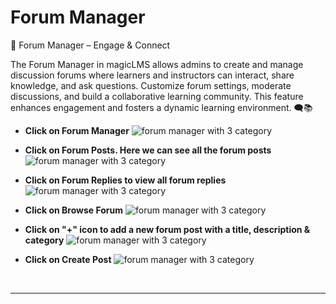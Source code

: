 # Forum Manager

💬 Forum Manager – Engage & Connect

The Forum Manager in magicLMS allows admins to create and manage discussion forums where learners and instructors can interact, share knowledge, and ask questions. Customize forum settings, moderate discussions, and build a collaborative learning community. This feature enhances engagement and fosters a dynamic learning environment. 🗨️📚

- **Click on Forum Manager**
![forum manager with 3 category](https://cdn.imjol.com/MagicLMS/Docs/forum%20manager/Step1.png)


- **Click on Forum Posts. Here we can see all the forum posts**
![forum manager with 3 category](https://cdn.imjol.com/MagicLMS/Docs/forum%20manager/Step2.png)


- **Click on Forum Replies to view all forum replies**
![forum manager with 3 category](https://cdn.imjol.com/MagicLMS/Docs/forum%20manager/Step3.png)


- **Click on Browse Forum**
![forum manager with 3 category](https://cdn.imjol.com/MagicLMS/Docs/forum%20manager/Step4.png)


- **Click on "+" icon to add a new forum post with a title, description & category**
![forum manager with 3 category](https://cdn.imjol.com/MagicLMS/Docs/forum%20manager/Step5.png)


- **Click on Create Post**
![forum manager with 3 category](https://cdn.imjol.com/MagicLMS/Docs/forum%20manager/Step6.png)

<br/>

***